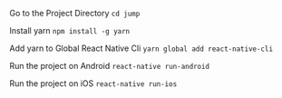 Go to the Project Directory
```cd jump ```

Install yarn
```npm install -g yarn```

Add yarn to Global React Native Cli
```yarn global add react-native-cli```

Run the project on Android
```react-native run-android```

Run the project on iOS
```react-native run-ios```
